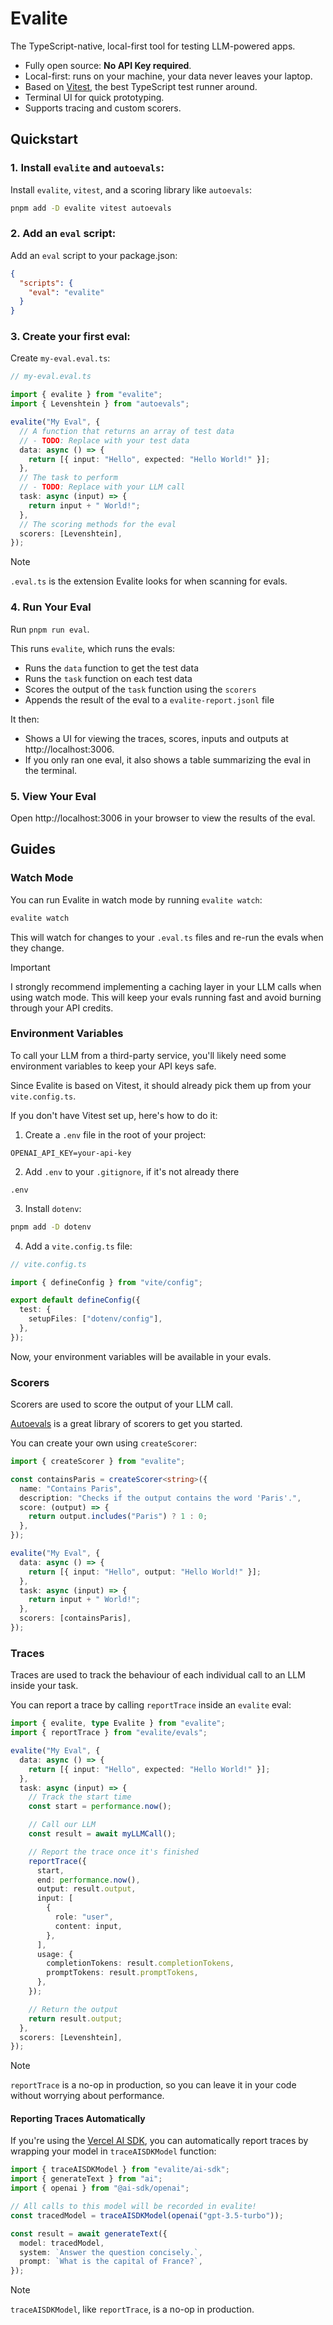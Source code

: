 # Evalite

The TypeScript-native, local-first tool for testing LLM-powered apps.

- Fully open source: **No API Key required**.
- Local-first: runs on your machine, your data never leaves your laptop.
- Based on [Vitest](https://vitest.dev/), the best TypeScript test runner around.
- Terminal UI for quick prototyping.
- Supports tracing and custom scorers.

## Quickstart

### 1. Install `evalite` and `autoevals`:

Install `evalite`, `vitest`, and a scoring library like `autoevals`:

```bash
pnpm add -D evalite vitest autoevals
```

### 2. Add an `eval` script:

Add an `eval` script to your package.json:

```json
{
  "scripts": {
    "eval": "evalite"
  }
}
```

### 3. Create your first eval:

Create `my-eval.eval.ts`:

```ts
// my-eval.eval.ts

import { evalite } from "evalite";
import { Levenshtein } from "autoevals";

evalite("My Eval", {
  // A function that returns an array of test data
  // - TODO: Replace with your test data
  data: async () => {
    return [{ input: "Hello", expected: "Hello World!" }];
  },
  // The task to perform
  // - TODO: Replace with your LLM call
  task: async (input) => {
    return input + " World!";
  },
  // The scoring methods for the eval
  scorers: [Levenshtein],
});
```

> [!NOTE]
>
> `.eval.ts` is the extension Evalite looks for when scanning for evals.

### 4. Run Your Eval

Run `pnpm run eval`.

This runs `evalite`, which runs the evals:

- Runs the `data` function to get the test data
- Runs the `task` function on each test data
- Scores the output of the `task` function using the `scorers`
- Appends the result of the eval to a `evalite-report.jsonl` file

It then:

- Shows a UI for viewing the traces, scores, inputs and outputs at http://localhost:3006.
- If you only ran one eval, it also shows a table summarizing the eval in the terminal.

### 5. View Your Eval

Open http://localhost:3006 in your browser to view the results of the eval.

## Guides

### Watch Mode

You can run Evalite in watch mode by running `evalite watch`:

```bash
evalite watch
```

This will watch for changes to your `.eval.ts` files and re-run the evals when they change.

> [!IMPORTANT]
>
> I strongly recommend implementing a caching layer in your LLM calls when using watch mode. This will keep your evals running fast and avoid burning through your API credits.

### Environment Variables

To call your LLM from a third-party service, you'll likely need some environment variables to keep your API keys safe.

Since Evalite is based on Vitest, it should already pick them up from your `vite.config.ts`.

If you don't have Vitest set up, here's how to do it:

1. Create a `.env` file in the root of your project:

```
OPENAI_API_KEY=your-api-key
```

2. Add `.env` to your `.gitignore`, if it's not already there

```
.env
```

3. Install `dotenv`:

```bash
pnpm add -D dotenv
```

4. Add a `vite.config.ts` file:

```ts
// vite.config.ts

import { defineConfig } from "vite/config";

export default defineConfig({
  test: {
    setupFiles: ["dotenv/config"],
  },
});
```

Now, your environment variables will be available in your evals.

### Scorers

Scorers are used to score the output of your LLM call.

[Autoevals](https://github.com/braintrustdata/autoevals) is a great library of scorers to get you started.

You can create your own using `createScorer`:

```ts
import { createScorer } from "evalite";

const containsParis = createScorer<string>({
  name: "Contains Paris",
  description: "Checks if the output contains the word 'Paris'.",
  score: (output) => {
    return output.includes("Paris") ? 1 : 0;
  },
});

evalite("My Eval", {
  data: async () => {
    return [{ input: "Hello", output: "Hello World!" }];
  },
  task: async (input) => {
    return input + " World!";
  },
  scorers: [containsParis],
});
```

### Traces

Traces are used to track the behaviour of each individual call to an LLM inside your task.

You can report a trace by calling `reportTrace` inside an `evalite` eval:

```ts
import { evalite, type Evalite } from "evalite";
import { reportTrace } from "evalite/evals";

evalite("My Eval", {
  data: async () => {
    return [{ input: "Hello", expected: "Hello World!" }];
  },
  task: async (input) => {
    // Track the start time
    const start = performance.now();

    // Call our LLM
    const result = await myLLMCall();

    // Report the trace once it's finished
    reportTrace({
      start,
      end: performance.now(),
      output: result.output,
      input: [
        {
          role: "user",
          content: input,
        },
      ],
      usage: {
        completionTokens: result.completionTokens,
        promptTokens: result.promptTokens,
      },
    });

    // Return the output
    return result.output;
  },
  scorers: [Levenshtein],
});
```

> [!NOTE]
>
> `reportTrace` is a no-op in production, so you can leave it in your code without worrying about performance.

#### Reporting Traces Automatically

If you're using the [Vercel AI SDK](https://sdk.vercel.ai/docs/introduction), you can automatically report traces by wrapping your model in `traceAISDKModel` function:

```ts
import { traceAISDKModel } from "evalite/ai-sdk";
import { generateText } from "ai";
import { openai } from "@ai-sdk/openai";

// All calls to this model will be recorded in evalite!
const tracedModel = traceAISDKModel(openai("gpt-3.5-turbo"));

const result = await generateText({
  model: tracedModel,
  system: `Answer the question concisely.`,
  prompt: `What is the capital of France?`,
});
```

> [!NOTE]
>
> `traceAISDKModel`, like `reportTrace`, is a no-op in production.
